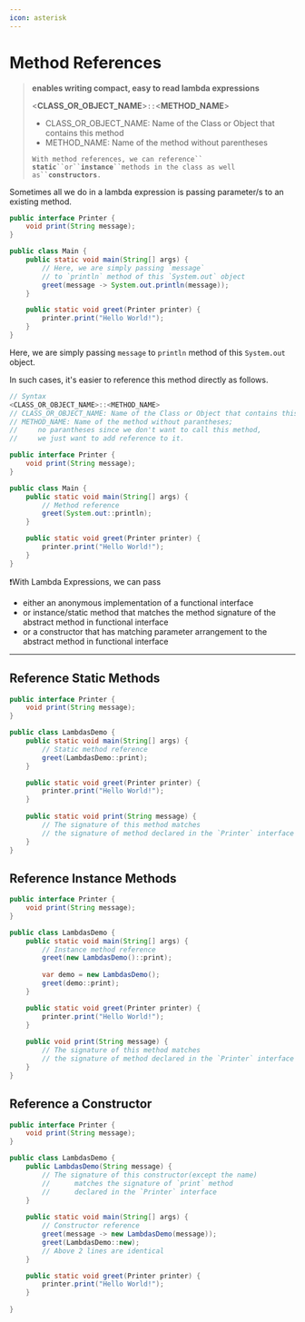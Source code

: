 ```yaml
---
icon: asterisk
---
```


# Method References

> **enables writing compact, easy to read lambda expressions**
>
> <**CLASS\_OR\_OBJECT\_NAME**>`::`<**METHOD\_NAME**>
>
> * CLASS\_OR\_OBJECT\_NAME: Name of the Class or Object that contains this method&#x20;
> * METHOD\_NAME: Name of the method without parentheses
>
> `With method references, we can reference`` `**`static`**` ``or`` `**`instance`**` ``methods in the class as well as`` `**`constructors`**`.`

Sometimes all we do in a lambda expression is passing parameter/s to an existing method.&#x20;

```java
public interface Printer {
    void print(String message);
}

public class Main {
    public static void main(String[] args) {
        // Here, we are simply passing `message` 
        // to `println` method of this `System.out` object
        greet(message -> System.out.println(message));
    }

    public static void greet(Printer printer) {
        printer.print("Hello World!");
    }
}
```

Here, we are simply passing `message`  to `println` method of this `System.out` object.

In such cases, it's easier to reference this method directly as follows.

```java
// Syntax
<CLASS_OR_OBJECT_NAME>::<METHOD_NAME>
// CLASS_OR_OBJECT_NAME: Name of the Class or Object that contains this method
// METHOD_NAME: Name of the method without parantheses; 
//     no parantheses since we don't want to call this method, 
//     we just want to add reference to it.
```

```java
public interface Printer {
    void print(String message);
}

public class Main {
    public static void main(String[] args) {
        // Method reference
        greet(System.out::println);
    }

    public static void greet(Printer printer) {
        printer.print("Hello World!");
    }
}
```

❗With Lambda Expressions, we can pass

* either an anonymous implementation of a functional interface&#x20;
* or instance/static method that matches the method signature of the abstract method in functional interface&#x20;
* or a constructor that has matching parameter arrangement to the abstract method in functional interface

***



## Reference Static Methods

```java
public interface Printer {
    void print(String message);
}

public class LambdasDemo {
    public static void main(String[] args) {
        // Static method reference
        greet(LambdasDemo::print);
    }

    public static void greet(Printer printer) {
        printer.print("Hello World!");
    }
    
    public static void print(String message) {
        // The signature of this method matches 
        // the signature of method declared in the `Printer` interface
    }
}
```



## Reference Instance Methods

```java
public interface Printer {
    void print(String message);
}

public class LambdasDemo {
    public static void main(String[] args) {
        // Instance method reference
        greet(new LambdasDemo()::print);
        
        var demo = new LambdasDemo();
        greet(demo::print);
    }

    public static void greet(Printer printer) {
        printer.print("Hello World!");
    }
    
    public void print(String message) {
        // The signature of this method matches 
        // the signature of method declared in the `Printer` interface
    }
}
```



## Reference a Constructor

```java
public interface Printer {
    void print(String message);
}

public class LambdasDemo {
    public LambdasDemo(String message) {
        // The signature of this constructor(except the name) 
        //      matches the signature of `print` method 
        //      declared in the `Printer` interface
    }
    
    public static void main(String[] args) {
        // Constructor reference
        greet(message -> new LambdasDemo(message));
        greet(LambdasDemo::new);
        // Above 2 lines are identical
    }

    public static void greet(Printer printer) {
        printer.print("Hello World!");
    }
    
}
```

